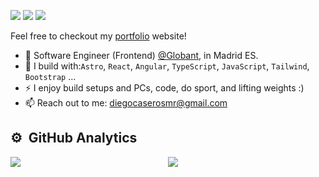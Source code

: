 [<img src="https://img.shields.io/badge/github-%2312100E.svg?&style=for-the-badge&logo=github&logoColor=white&color=black" />](https://github.com/imcasero)
[<img src="https://img.shields.io/badge/instagram-%2312100E.svg?&style=for-the-badge&logo=instagram&color=405DE6" />](https://instagram.com/imcasero.dev) 
[<img src="https://img.shields.io/badge/linkedin-%230077B5.svg?&style=for-the-badge&logo=linkedin&logoColor=white" />](https://www.linkedin.com/in/imcasero/)

Feel free to checkout my [portfolio](https://imcasero.dev/) website!
- 🏢 Software Engineer (Frontend) [@Globant](https://www.globant.com/), in Madrid ES.
- 🧰 I build with:`Astro`, `React`, `Angular`, `TypeScript`, `JavaScript`, `Tailwind`,  `Bootstrap` ...
- ⚡ I enjoy build setups and PCs, code, do sport, and lifting weights :)
- 📫 Reach out to me: diegocaserosmr@gmail.com

## ⚙️ &nbsp;GitHub Analytics

<div style="display: flex; width: 100%;">
  <div style="flex: 1;">
    <a href="https://github.com/imcasero">
      <img style="max-width: 100%;" src="https://github-readme-stats-eight-theta.vercel.app/api?username=imcasero&show_icons=true&theme=algolia&include_all_commits=true&count_private=true&hide=stars,issues&custom_title=GitHub+Stats"/>
    </a>
  </div>
  <div style="flex: 1;">
    <a href="https://github.com/imcasero">
      <img style="max-width: 100%;" src="https://github-readme-stats-eight-theta.vercel.app/api/top-langs/?username=imcasero&layout=compact&langs_count=8&theme=algolia&custom_title=Languages"/>
    </a>
  </div>
</div>



